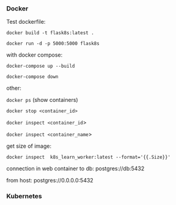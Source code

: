 ### Docker

Test dockerfile:
 
`docker build -t flask8s:latest .`

`docker run -d -p 5000:5000 flask8s`

with docker compose:

`docker-compose up --build`

`docker-compose down`

other:

`docker ps` (show containers)

`docker stop <container_id>`

`docker inspect <container_id`>

`docker inspect <container_name`>

get size of image:

`docker inspect  k8s_learn_worker:latest --format='{{.Size}}'
`

connection in web container to db:
postgres://db:5432

from host:
postgres://0.0.0.0:5432

### Kubernetes
